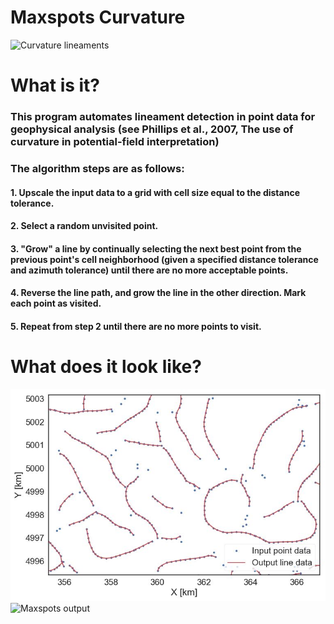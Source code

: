 # Maxspots Curvature

![](https://github.com/nda-github/maxspots_curvature/blob/master/images/curvature_map_geophysics.JPG "Curvature lineaments")

# What is it?

### This program automates lineament detection in point data for geophysical analysis (see Phillips et al., 2007, The use of curvature in potential-field interpretation) 

### The algorithm steps are as follows:
#### 1. Upscale the input data to a grid with cell size equal to the distance tolerance.
#### 2. Select a random unvisited point. 
#### 3. "Grow" a line by continually selecting the next best point from the previous point's cell neighborhood (given a specified distance tolerance and azimuth tolerance) until there are no more acceptable points. 
#### 4. Reverse the line path, and grow the line in the other direction. Mark each point as visited.
#### 5. Repeat from step 2 until there are no more points to visit.

# What does it look like?
![](https://github.com/nathens/maxspots_curvature/blob/master/images/map_zoom.JPG "Closeup input/output")
![](https://github.com/nda-github/maxspots_curvature/blob/master/images/map.JPG "Maxspots output")